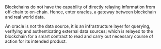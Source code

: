 Blockchains do not have the capability of directly relaying information from
off-chain to on-chain. Hence, enter oracles, a gateway between blockchain and
real world data.

An oracle is not the data source, it is an infrastructure layer for querying,
verifying and authenticating external data sources; which is relayed to the
blockchain for a smart contract to read and carry out necessary course of action
for its intended product.
